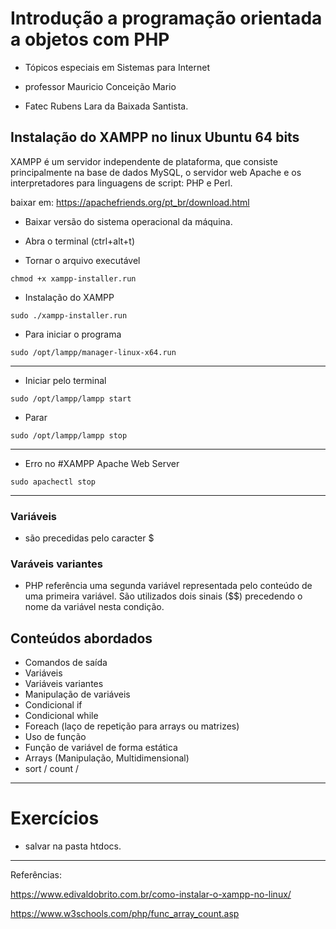 # Introdução a programação orientada a objetos com PHP

- Tópicos especiais em Sistemas para Internet

- professor Mauricio Conceição Mario

- Fatec Rubens Lara da Baixada Santista.

## Instalação do XAMPP no linux Ubuntu 64 bits

XAMPP é um servidor independente de plataforma, que consiste principalmente na base de dados MySQL, o servidor web Apache e os interpretadores para linguagens de script: PHP e Perl.

baixar em:
https://apachefriends.org/pt_br/download.html

- Baixar versão do sistema operacional da máquina.

- Abra o terminal (ctrl+alt+t)

- Tornar o arquivo executável

`chmod +x xampp-installer.run`

- Instalação do XAMPP

`sudo ./xampp-installer.run`

- Para iniciar o programa

`sudo /opt/lampp/manager-linux-x64.run`

---

- Iniciar pelo terminal

`sudo /opt/lampp/lampp start`

- Parar

`sudo /opt/lampp/lampp stop`

---

- Erro no #XAMPP Apache Web Server

`sudo apachectl stop`

---

### Variáveis

- são precedidas pelo caracter $

### Varáveis variantes

- PHP referência uma segunda
variável representada pelo
conteúdo de uma primeira
variável. São utilizados dois
sinais ($$) precedendo o nome
da variável nesta condição.


## Conteúdos abordados

- Comandos de saída
- Variáveis
- Variáveis variantes
- Manipulação de variáveis
- Condicional if
- Condicional while
- Foreach (laço de repetição para arrays ou matrizes)
- Uso de função
- Função de variável de forma estática
- Arrays (Manipulação, Multidimensional)
- sort / count /

---

# Exercícios

- salvar na pasta htdocs.

---

Referências:

https://www.edivaldobrito.com.br/como-instalar-o-xampp-no-linux/

https://www.w3schools.com/php/func_array_count.asp
